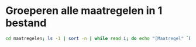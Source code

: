 # Groeperen alle maatregelen in 1 bestand

```bash
cd maatregelen; ls -1 | sort -n | while read i; do echo "[Maatregel" `basename $i .md`"]($i)"; done > index.md
```
